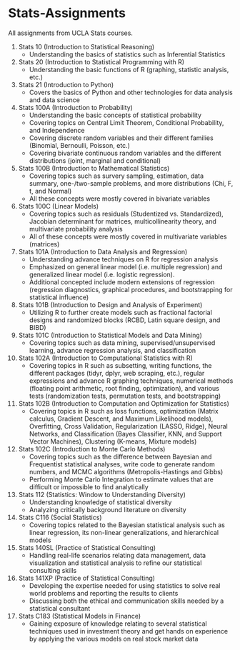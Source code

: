 # Stats-Assignments
All assignments from UCLA Stats courses.

  1) Stats 10 (Introduction to Statistical Reasoning)
      - Understanding the basics of statistics such as Inferential Statistics
  2) Stats 20 (Introduction to Statistical Programming with R)
       - Understanding the basic functions of R (graphing, statistic analysis, etc.)
  3) Stats 21 (Introduction to Python)
        - Covers the basics of Python and other technologies for data analysis and data science 
  4) Stats 100A (Introduction to Probability)
        - Understanding the basic concepts of statistical probability
        - Covering topics on Central Limit Theorem, Conditional Probability, and Independence
        - Covering discrete random variables and their different families (Binomial, Bernoulli, Poisson, etc.)
        - Covering bivariate continuous random variables and the different distributions (joint, marginal and conditional)
  5) Stats 100B (Introduction to Mathematical Statistics)
        - Covering topics such as survery sampling, estimation, data summary, one-/two-sample problems, and more distributions (Chi, F, t, and Normal)
        - All these concepts were mostly covered in bivariate variables
  6) Stats 100C (Linear Models)
        - Covering topics such as residuals (Studentized vs. Standardized), Jacobian determinant for matrices, multicollinearity theory, and multivariate probability analysis
        - All of these concepts were mostly covered in multivariate variables (matrices)
  7) Stats 101A (Introduction to Data Analysis and Regression)
        - Understanding advance techniques on R for regression analysis
        - Emphasized on general linear model (i.e. multiple regression) and generalized linear model (i.e. logistic regression).
        - Additional concepted include modern extensions of regression (regression diagnostics, graphical procedures, and bootstrapping for statistical influence)
  8) Stats 101B (Introduction to Design and Analysis of Experiment)
        - Utilizing R to further create models such as fractional factorial designs and randomized blocks (RCBD, Latin square design, and BIBD)
  9) Stats 101C (Introduction to Statistical Models and Data Mining)
        - Covering topics such as data mining, supervised/unsupervised learning, advance regression analysis, and classification
  10) Stats 102A (Introduction to Computational Statistics with R)
        - Covering topics in R such as subsetting, writing functions, the different packages (tidyr, dplyr, web scraping, etc.), regular expressions and advance R graphing techniques, numerical methods (floating point arithmetic, root finding, optimization), and various tests (randomization tests, permutation tests, and bootstrapping)
  11) Stats 102B (Introduction to Computation and Optimization for Statistics)
        - Covering topics in R such as loss functions, optimization (Matrix calculus, Gradient Descent, and Maximum Likelihood models), Overfitting, Cross Validation, Regularization (LASSO, Ridge), Neural Networks, and Classification (Bayes Classifier, KNN, and Support Vector Machines), Clustering (K-means, Mixture models)
  12) Stats 102C (Introduction to Monte Carlo Methods)
        - Covering topics such as the difference between Bayesian and Frequentist statistical analyses, write code to generate random numbers, and MCMC algorithms (Metropolis-Hastings and Gibbs)
        - Performing Monte Carlo Integration to estimate values that are difficult or impossible to find analytically
  13) Stats 112 (Statistics: Window to Understanding Diversity)
        - Understanding knowledge of statistical diversity
        - Analyzing critically background literature on diversity
  14) Stats C116 (Social Statistics)
        - Covering topics related to the Bayesian statistical analysis such as linear regression, its non-linear generalizations, and hierarchical models
  15) Stats 140SL (Practice of Statistical Consulting)
        - Handling real-life scenarios relating data management, data visualization and statistical analysis to refine our statistical consulting skills
  16) Stats 141XP (Practice of Statistical Consulting)
        - Developing the expertise needed for using statistics to solve real world problems and reporting the results to clients
        - Discussing both the ethical and communication skills needed by a statistical consultant
  17) Stats C183 (Statistical Models in Finance)
        - Gaining exposure of knowledge relating to several statistical techniques used in investment theory and get hands on experience by applying the various models on real stock market data
